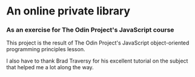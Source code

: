 <h1>An online private library</h1>

<h3>As an exercise for The Odin Project's JavaScript course</h3>
<p>This project is the result of The Odin Project's JavaScript object-oriented programming principles lesson.</p>
<p>I also have to thank Brad Traversy for his excellent tutorial on the subject that helped me a lot along the way.</p>